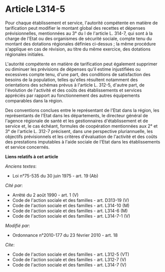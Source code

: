 # Article L314-5

Pour chaque établissement et service, l'autorité compétente en matière de tarification peut modifier le montant global des
recettes et dépenses prévisionnelles, mentionnées au 3° du I de l'article L. 314-7, qui sont à la charge de l'Etat ou des
organismes de sécurité sociale, compte tenu du montant des dotations régionales définies ci-dessus ; la même procédure
s'applique en cas de révision, au titre du même exercice, des dotations régionales initiales. 

L'autorité compétente en matière de tarification peut également supprimer ou diminuer les prévisions de dépenses qu'il estime
injustifiées ou excessives compte tenu, d'une part, des conditions de satisfaction des besoins de la population, telles
qu'elles résultent notamment des orientations des schémas prévus à l'article L. 312-5, d'autre part, de l'évolution de
l'activité et des coûts des établissements et services appréciés par rapport au fonctionnement des autres équipements
comparables dans la région. 

Des conventions conclues entre le représentant de l'Etat dans la région, les représentants de l'Etat dans les départements,
le directeur général de l'agence régionale de santé et les gestionnaires d'établissement et de service et, le cas échéant,
formules de coopération mentionnées aux 2° et 3° de l'article L. 312-7 précisent, dans une perspective pluriannuelle, les
objectifs prévisionnels et les critères d'évaluation de l'activité et des coûts des prestations imputables à l'aide sociale
de l'Etat dans les établissements et service concernés.

**Liens relatifs à cet article**

_Anciens textes_:

  - Loi n°75-535 du 30 juin 1975 - art. 19 (Ab)

_Cité par_:

  - Arrêté du 2 août 1990 - art. 1 (V)
  - Code de l'action sociale et des familles - art. D313-19 (V)
  - Code de l'action sociale et des familles - art. L314-10 (M)
  - Code de l'action sociale et des familles - art. L314-6 (M)
  - Code de l'action sociale et des familles - art. L314-7-1 (V)

_Modifié par_:

  - Ordonnance n°2010-177 du 23 février 2010 - art. 18

_Cite_:

  - Code de l'action sociale et des familles - art. L312-5 (VT)
  - Code de l'action sociale et des familles - art. L312-7 (V)
  - Code de l'action sociale et des familles - art. L314-7 (V)
